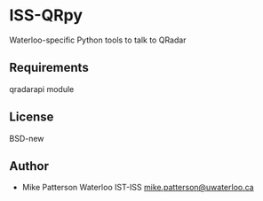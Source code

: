 # ISS-QRpy
Waterloo-specific Python tools to talk to QRadar

Requirements
------------

qradarapi module

License
-------

BSD-new

Author
------
* Mike Patterson Waterloo IST-ISS <mike.patterson@uwaterloo.ca>
